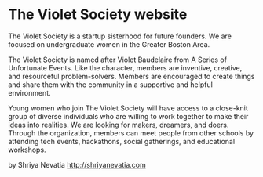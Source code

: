 The Violet Society website
==========================

The Violet Society is a startup sisterhood for future founders. We are focused on undergraduate women in the Greater Boston Area.

The Violet Society is named after Violet Baudelaire from A Series of Unfortunate Events. Like the character, members are inventive, creative, and resourceful problem-solvers. Members are encouraged to create things and share them with the community in a supportive and helpful environment.

Young women who join The Violet Society will have access to a close-knit group of diverse individuals who are willing to work together to make their ideas into realities. We are looking for makers, dreamers, and doers. Through the organization, members can meet people from other schools by attending tech events, hackathons, social gatherings, and educational workshops.

by Shriya Nevatia
http://shriyanevatia.com